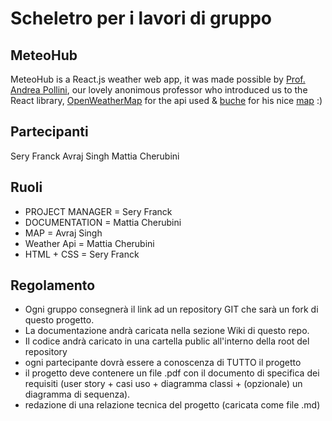 # Scheletro per i lavori di gruppo

## MeteoHub

MeteoHub is a React.js weather web app, it was made possible by [Prof. Andrea Pollini](https://github.com/ProfAndreaPollini), our lovely anonimous professor who introduced us to the React library, [OpenWeatherMap](https://openweathermap.org/) for the api used & [buche](https://github.com/buche) for his nice [map](https://github.com/buche/leaflet-openweathermap) :)

## Partecipanti
Sery Franck
Avraj Singh
Mattia Cherubini

## Ruoli

* PROJECT MANAGER = Sery Franck
* DOCUMENTATION = Mattia Cherubini
* MAP = Avraj Singh
* Weather Api = Mattia Cherubini
* HTML + CSS = Sery Franck

## Regolamento
* Ogni gruppo consegnerà il link ad un repository GIT che sarà un fork di questo progetto.
* La documentazione andrà caricata nella sezione Wiki di questo repo.
* Il codice andrà caricato in una cartella public all'interno della root del repository
* ogni partecipante dovrà essere a conoscenza di TUTTO il progetto
* il progetto deve contenere un file .pdf con il documento di specifica dei requisiti (user story + casi uso + diagramma classi + (opzionale) un diagramma di sequenza).
* redazione di una relazione tecnica del progetto (caricata come file .md)
